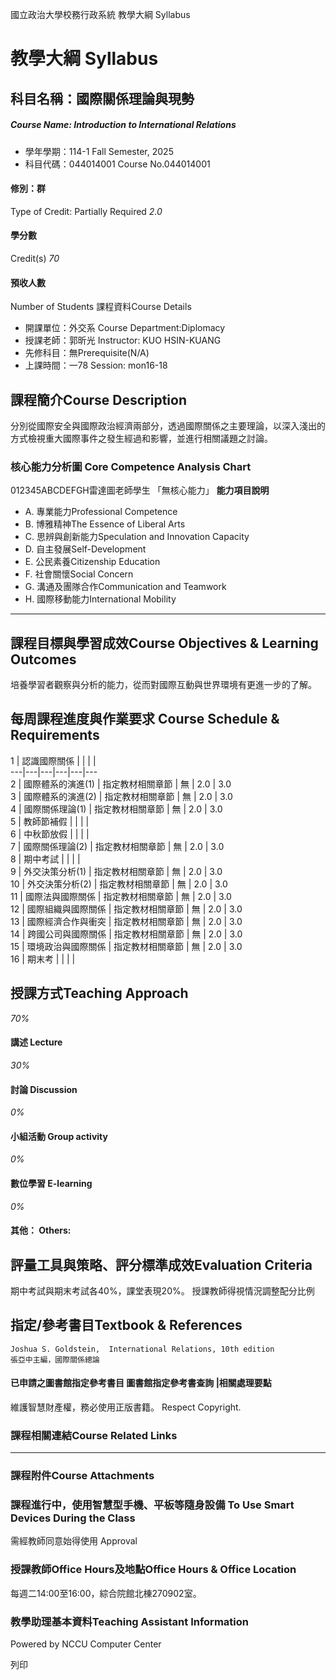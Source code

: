 國立政治大學校務行政系統 教學大綱 Syllabus
# 教學大綱 Syllabus
##  科目名稱：國際關係理論與現勢 
#####  Course Name: Introduction to International Relations
  * 學年學期：114-1 Fall Semester, 2025 
  * 科目代碼：044014001 Course No.044014001


#### 修別：群
Type of Credit: Partially Required 
_2.0_
#### 學分數
Credit(s)
_70_
#### 預收人數
Number of Students
課程資料Course Details
  * 開課單位：外交系 Course Department:Diplomacy 
  * 授課老師：郭昕光 Instructor: KUO HSIN-KUANG 
  * 先修科目：無Prerequisite(N/A)
  * 上課時間：一78 Session: mon16-18


##  課程簡介Course Description
分別從國際安全與國際政治經濟兩部分，透過國際關係之主要理論，以深入淺出的方式檢視重大國際事件之發生經過和影響，並進行相關議題之討論。
###  核心能力分析圖 Core Competence Analysis Chart
012345ABCDEFGH雷達圖老師學生
「無核心能力」 
**能力項目說明**
  * A. 專業能力Professional Competence
  * B. 博雅精神The Essence of Liberal Arts
  * C. 思辨與創新能力Speculation and Innovation Capacity
  * D. 自主發展Self-Development
  * E. 公民素養Citizenship Education
  * F. 社會關懷Social Concern
  * G. 溝通及團隊合作Communication and Teamwork
  * H. 國際移動能力International Mobility


* * *
##  課程目標與學習成效Course Objectives & Learning Outcomes 
培養學習者觀察與分析的能力，從而對國際互動與世界環境有更進一步的了解。
##  每周課程進度與作業要求 Course Schedule & Requirements
1 |  認識國際關係 |  |  |  |   
---|---|---|---|---|---  
2 | 國際體系的演進(1) | 指定教材相關章節 | 無 | 2.0 | 3.0  
3 |  國際體系的演進(2) |  指定教材相關章節 |  無 |  2.0 |  3.0  
4 |  國際關係理論(1) |  指定教材相關章節 |  無 |  2.0 |  3.0  
5 |  教師節補假 |  |  |  |   
6 |  中秋節放假 |  |  |  |   
7 |  國際關係理論(2) |  指定教材相關章節 |  無 |  2.0 |  3.0  
8 | 期中考試 |  |  |  |   
9 |  外交決策分析(1) | 指定教材相關章節 | 無 |  2.0 |  3.0  
10 |  外交決策分析(2) |  指定教材相關章節 |  無 |  2.0 |  3.0  
11 |  國際法與國際關係 |  指定教材相關章節 |  無 |  2.0 |  3.0  
12 |  國際組織與國際關係 |  指定教材相關章節 |  無 |  2.0 |  3.0  
13 |  國際經濟合作與衝突 |  指定教材相關章節 |  無 |  2.0 |  3.0  
14 |  跨國公司與國際關係 |  指定教材相關章節 |  無 |  2.0 |  3.0  
15 |  環境政治與國際關係 |  指定教材相關章節 |  無 |  2.0 |  3.0  
16 |  期末考 |  |  |  |   
##  授課方式Teaching Approach
_70%_
####  講述 Lecture
_30%_
####  討論 Discussion
_0%_
####  小組活動 Group activity
_0%_
####  數位學習 E-learning
_0%_
####  其他： Others:
##  評量工具與策略、評分標準成效Evaluation Criteria
期中考試與期末考試各40%，課堂表現20%。
授課教師得視情況調整配分比例
##  指定/參考書目Textbook & References
```
Joshua S. Goldstein,  International Relations, 10th edition
張亞中主編，國際關係總論
```

####  已申請之圖書館指定參考書目  圖書館指定參考書查詢 |相關處理要點
維護智慧財產權，務必使用正版書籍。 Respect Copyright.
###  課程相關連結Course Related Links
* * *
###  課程附件Course Attachments
###  課程進行中，使用智慧型手機、平板等隨身設備 To Use Smart Devices During the Class
需經教師同意始得使用  Approval
###  授課教師Office Hours及地點Office Hours & Office Location
每週二14:00至16:00，綜合院館北棟270902室。
###  教學助理基本資料Teaching Assistant Information
Powered by NCCU Computer Center
  
列印
